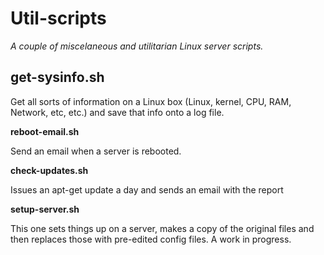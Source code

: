 # Util-scripts

_A couple of miscelaneous and utilitarian Linux server scripts._

## get-sysinfo.sh

Get all sorts of information on a Linux box (Linux, kernel, CPU, RAM, Network, etc, etc.) and save that info onto a log file.

**reboot-email.sh**

Send an email when a server is rebooted.

**check-updates.sh**

Issues an apt-get update a day and sends an email with the report

**setup-server.sh**

This one sets things up on a server, makes a copy of the original files and then replaces those with pre-edited config files. A work in progress.


